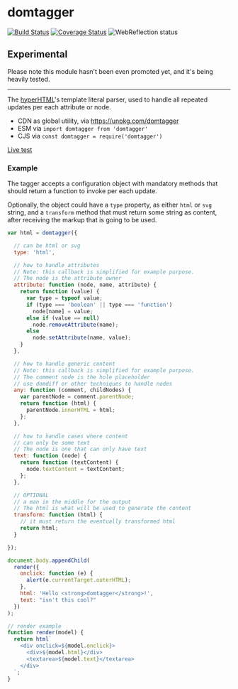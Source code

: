 # domtagger

[![Build Status](https://travis-ci.com/WebReflection/domtagger.svg?branch=master)](https://travis-ci.com/WebReflection/domtagger) [![Coverage Status](https://coveralls.io/repos/github/WebReflection/domtagger/badge.svg?branch=master)](https://coveralls.io/github/WebReflection/domtagger?branch=master) ![WebReflection status](https://offline.report/status/webreflection.svg)

## Experimental

Please note this module hasn't been even promoted yet, and it's being heavily tested.

- - -

The [hyperHTML](https://github.com/WebReflection/hyperHTML#hyperhtml)'s template literal parser, used to handle all repeated updates per each attribute or node.

  * CDN as global utility, via https://unpkg.com/domtagger
  * ESM via `import domtagger from 'domtagger'`
  * CJS via `const domtagger = require('domtagger')`

[Live test](https://webreflection.github.io/domtagger/test/)

### Example

The tagger accepts a configuration object with mandatory methods that should return a function to invoke per each update.

Optionally, the object could have a `type` property, as either `html` or `svg` string, and a `transform` method that must return some string as content, after receiving the markup that is going to be used.

```js
var html = domtagger({

  // can be html or svg
  type: 'html',

  // how to handle attributes
  // Note: this callback is simplified for example purpose.
  // The node is the attribute owner
  attribute: function (node, name, attribute) {
    return function (value) {
      var type = typeof value;
      if (type === 'boolean' || type === 'function')
        node[name] = value;
      else if (value == null)
        node.removeAttribute(name);
      else
        node.setAttribute(name, value);
    }
  },

  // how to handle generic content
  // Note: this callback is simplified for example purpose.
  // The comment node is the hole placeholder
  // use domdiff or other techniques to handle nodes
  any: function (comment, childNodes) {
    var parentNode = comment.parentNode;
    return function (html) {
      parentNode.innerHTML = html;
    };
  },

  // how to handle cases where content
  // can only be some text
  // The node is one that can only have text
  text: function (node) {
    return function (textContent) {
      node.textContent = textContent;
    };
  },

  // OPTIONAL
  // a man in the middle for the output
  // The html is what will be used to generate the content
  transform: function (html) {
    // it must return the eventually transformed html
    return html;
  }

});

document.body.appendChild(
  render({
    onclick: function (e) {
      alert(e.currentTarget.outerHTML);
    },
    html: 'Hello <strong>domtagger</strong>!',
    text: "isn't this cool?"
  })
);

// render example
function render(model) {
  return html`
    <div onclick=${model.onclick}>
      <div>${model.html}</div>
      <textarea>${model.text}</textarea>
    </div>
  `;
}
```